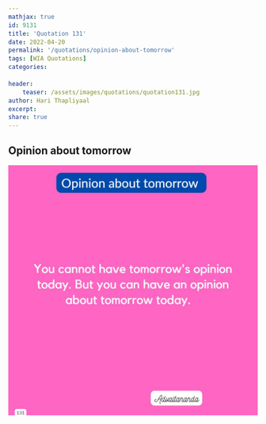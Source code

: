 ```yaml
---
mathjax: true
id: 9131
title: 'Quotation 131'
date: 2022-04-20
permalink: '/quotations/opinion-about-tomorrow'
tags: [WIA Quotations] 
categories: 

header:
    teaser: /assets/images/quotations/quotation131.jpg
author: Hari Thapliyaal 
excerpt:
share: true 
---
```


## Opinion about tomorrow

![Opinion about tomorrow](/assets/images/quotations/quotation131.jpg)

